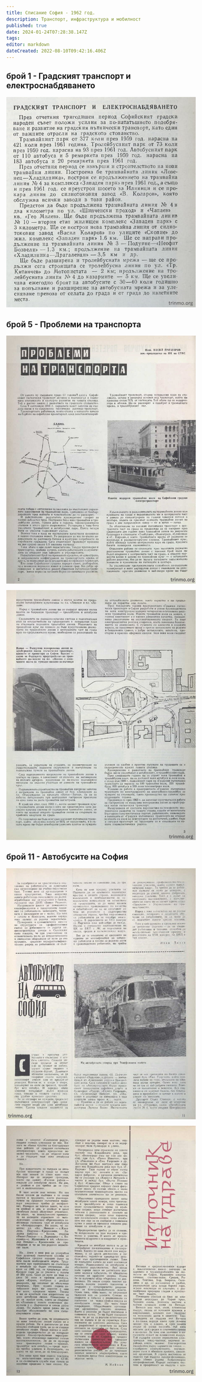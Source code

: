```yaml
---
title: Списание София - 1962 год.
description: Транспорт, инфраструктура и мобилност
published: true
date: 2024-01-24T07:28:38.147Z
tags: 
editor: markdown
dateCreated: 2022-08-10T09:42:16.406Z
---
```


## брой 1 - Градският транспорт и електроснабдяването

![](/литература/списания/софия/1962/sof_1962_kn1_0004-1.jpg)

## брой 5 - Проблеми на транспорта

![](/литература/списания/софия/1962/sof_1962_kn5_0004-1.jpg)

![](/литература/списания/софия/1962/sof_1962_kn5_0005-1.jpg)

## брой 11 - Автобусите на София

![](/литература/списания/софия/1962/sof_1962_kn11_0013-1.jpg)

![](/литература/списания/софия/1962/sof_1962_kn11_0014-1.jpg)